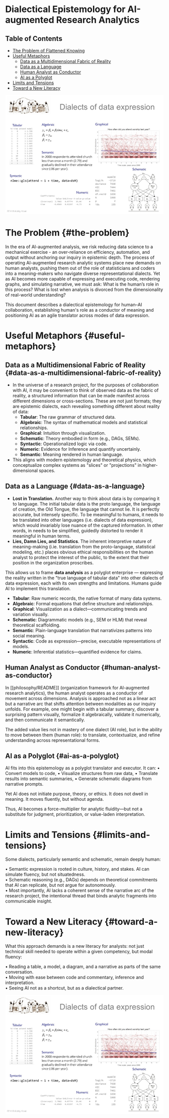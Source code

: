 # Dialectical Epistemology for AI-augmented Research Analytics

## Table of Contents

-   [The Problem of Flattened Knowing](#introduction-the-problem-of-flattened-knowing)
-   [Useful Metaphors](#useful-metaphors)
    -   [Data as a Multidimensional Fabric of Reality](#data-as-a-multidimensional-fabric-of-reality)
    -   [Data as a Language](#data-as-a-language)
    -   [Human Analyst as Conductor](#human-analyst-as-conductor)
    -   [AI as a Polyglot](#ai-as-a-polyglot)
-   [Limits and Tensions](#limits-and-tensions)
-   [Toward a New Literacy](#toward-a-new-literacy)

![Dialects of data expression](../philosophy/images/dialects.jpg)

# The Problem {#the-problem}

In the era of AI-augmented analysis, we risk reducing data science to a mechanical exercise - an over-reliance on efficiency, automation, and output without anchoring our inquiry in epistemic depth. The process of operating AI-augmented research analytic systems place new demands on human analysts, pushing them out of the role of statisticians and coders into a meaning-makers who navigate diverse representational dialects. Yet as AI becomes more capable of expressing and executing code, rendering graphs, and simulating narrative, we must ask: What is the human’s role in this process? What is lost when analysis is divorced from the dimensionality of real-world understanding?

This document describes a dialectical epistemology for human–AI collaboration,  establishing human's role as a conductor of meaning and positioning AI as an agile translator across modes of data expression.

# Useful Metaphors {#useful-metaphors}

## Data as a Multidimensional Fabric of Reality {#data-as-a-multidimensional-fabric-of-reality}

-   In the universe of a research project, for the purposes of collaboration with AI, it may be convenient to think of observed data as the fabric of reality, a structured information that can be made manifest across different dimensions or cross-sections. These are not just formats; they are epistemic dialects, each revealing something different about reality of data:
    -   **Tabular**: The raw grammar of structured data.
    -   **Algebraic**: The syntax of mathematical models and statistical relationships.
    -   **Graphical**: Intuition through visualization.
    -   **Schematic**: Theory embodied in form (e.g., DAGs, SEMs).
    -   **Syntactic**: Operationalized logic via code.
    -   **Numeric**: Evidence for Inference and quantify uncertainly.
    -   **Semantic**: Meaning rendered in human language.
-   This aligns with modern epistemology and theoretical physics, which conceptualize complex systems as "slices" or "projections" in higher-dimensional spaces.

## Data as a Language {#data-as-a-language}

-   **Lost in Translation.** Another way to think about data is by comparing it to language. The initial tabular data is the proto language, the language of creation, the Old Tongue, the language that cannot lie. It is perfectly accurate, but intensely specific. To be meaningful to humans, it needs to be translated into other languages (i.e. dialects of data expression), which would invariably lose nuance of the captured information. In other words, in needs to be simplified, guidedly distorted to render it meaningful in human terms.
-   **Lies, Damn Lies, and Statistics**. The inherent interpretive nature of meaning-making (i.ie. translation from the proto-language, statistical modeling, etc.) places obvious ethical responsibilities on the human analyst to protect the interest of the public, to the extent that their position in the organization proscribes.

This allows us to frame **data analysis** as a polyglot enterprise — expressing the reality written in the "true language of tabular data" into other dialects of data expression, each with its own strengths and limitations. Humans guide AI to implement this translation.

-   **Tabular**: Raw numeric records, the native format of many data systems.
-   **Algebraic**: Formal equations that define structure and relationships.
-   **Graphical**: Visualization as a dialect—communicating trends and variation visually.
-   **Schematic**: Diagrammatic models (e.g., SEM or HLM) that reveal theoretical scaffolding.
-   **Semantic**: Plain-language translation that narrativizes patterns into social meaning.
-   **Syntactic**: Code as expression—precise, executable representations of models.
-   **Numeric**: Inferential statistics—quantified evidence for claims.

## Human Analyst as Conductor {#human-analyst-as-conductor}

In [[philosophy/README]] (organization framework for AI-augmented research analytics), the human analyst operates as a conductor of movement across dimensions. Analysis is approached not as a linear act but a narrative arc that shifts attention between modalities as our inquiry unfolds. For example, one might begin with a tabular summary, discover a surprising pattern visually, formalize it algebraically, validate it numerically, and then communicate it semantically.

The added value lies not in mastery of one dialect (AI role), but in the ability to move between them (human role): to translate, contextualize, and refine understanding across representational forms.

## AI as a Polyglot {#ai-as-a-polyglot}

AI fits into this epistemology as a polyglot translator and executor. It can: • Convert models to code, • Visualize structures from raw data, • Translate results into semantic summaries, • Generate schematic diagrams from narrative prompts.

Yet AI does not initiate purpose, theory, or ethics. It does not dwell in meaning. It moves fluently, but without agenda.

Thus, AI becomes a force-multiplier for analytic fluidity—but not a substitute for judgment, prioritization, or value-laden interpretation.

# Limits and Tensions {#limits-and-tensions}

Some dialects, particularly semantic and schematic, remain deeply human:

• Semantic expression is rooted in culture, history, and stakes. AI can simulate fluency, but not situatedness.\
• Schematic reasoning (e.g., DAGs) depends on theoretical commitments that AI can replicate, but not argue for autonomously.\
• Most importantly, AI lacks a coherent sense of the narrative arc of the research project, the intentional thread that binds analytic fragments into communicable insight.

# Toward a New Literacy {#toward-a-new-literacy}

What this approach demands is a new literacy for analysts: not just technical skill needed to operate within a given competency, but modal fluency:

• Reading a table, a model, a diagram, and a narrative as parts of the same conversation.\
• Moving with ease between code and commentary, inference and interpretation.\
• Seeing AI not as a shortcut, but as a dialectical partner.

![Dialects of Data Expression](images/dialects.jpg)